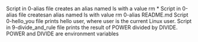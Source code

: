 Script in 0-alias file creates an alias named ls with a value rm *
Script in 0-alias file createsan alias named ls with value rm 0-alias README.md
Script 0-hello_you file prints hello user, where user is the current Linux user.
Script in 9-divide_and_rule file prints the result of POWER divided by DIVIDE. POWER and DIVIDE are environment variables
